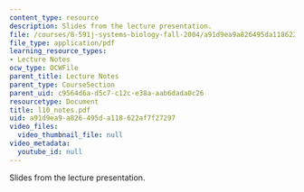 ```yaml
---
content_type: resource
description: Slides from the lecture presentation.
file: /courses/8-591j-systems-biology-fall-2004/a91d9ea9a826495da118622af7f27297_l10_notes.pdf
file_type: application/pdf
learning_resource_types:
- Lecture Notes
ocw_type: OCWFile
parent_title: Lecture Notes
parent_type: CourseSection
parent_uid: c9564d6a-d5c7-c12c-e38a-aab6dada0c26
resourcetype: Document
title: l10_notes.pdf
uid: a91d9ea9-a826-495d-a118-622af7f27297
video_files:
  video_thumbnail_file: null
video_metadata:
  youtube_id: null
---
```

Slides from the lecture presentation.


